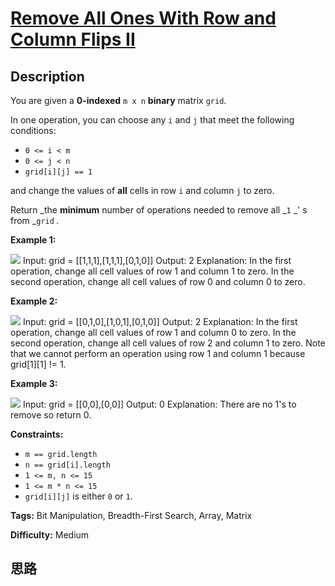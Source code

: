 # [Remove All Ones With Row and Column Flips II][title]

## Description

You are given a **0-indexed** `m x n` **binary** matrix `grid`.

In one operation, you can choose any `i` and `j` that meet the following
conditions:

  * `0 <= i < m`
  * `0 <= j < n`
  * `grid[i][j] == 1`

and change the values of **all** cells in row `i` and column `j` to zero.

Return _the **minimum** number of operations needed to remove all _`1` _' s
from _`grid` _._



**Example 1:**

![](https://assets.leetcode.com/uploads/2022/02/13/image-20220213162716-1.png)
            Input: grid = [[1,1,1],[1,1,1],[0,1,0]]    Output: 2    Explanation:    In the first operation, change all cell values of row 1 and column 1 to zero.    In the second operation, change all cell values of row 0 and column 0 to zero.    

**Example 2:**

![](https://assets.leetcode.com/uploads/2022/02/13/image-20220213162737-2.png)
            Input: grid = [[0,1,0],[1,0,1],[0,1,0]]    Output: 2    Explanation:    In the first operation, change all cell values of row 1 and column 0 to zero.    In the second operation, change all cell values of row 2 and column 1 to zero.    Note that we cannot perform an operation using row 1 and column 1 because grid[1][1] != 1.    

**Example 3:**

![](https://assets.leetcode.com/uploads/2022/02/13/image-20220213162752-3.png)
            Input: grid = [[0,0],[0,0]]    Output: 0    Explanation:    There are no 1's to remove so return 0.    



**Constraints:**

  * `m == grid.length`
  * `n == grid[i].length`
  * `1 <= m, n <= 15`
  * `1 <= m * n <= 15`
  * `grid[i][j]` is either `0` or `1`.


**Tags:** Bit Manipulation, Breadth-First Search, Array, Matrix

**Difficulty:** Medium

## 思路

[title]: https://leetcode-cn.com/problems/remove-all-ones-with-row-and-column-flips-ii
